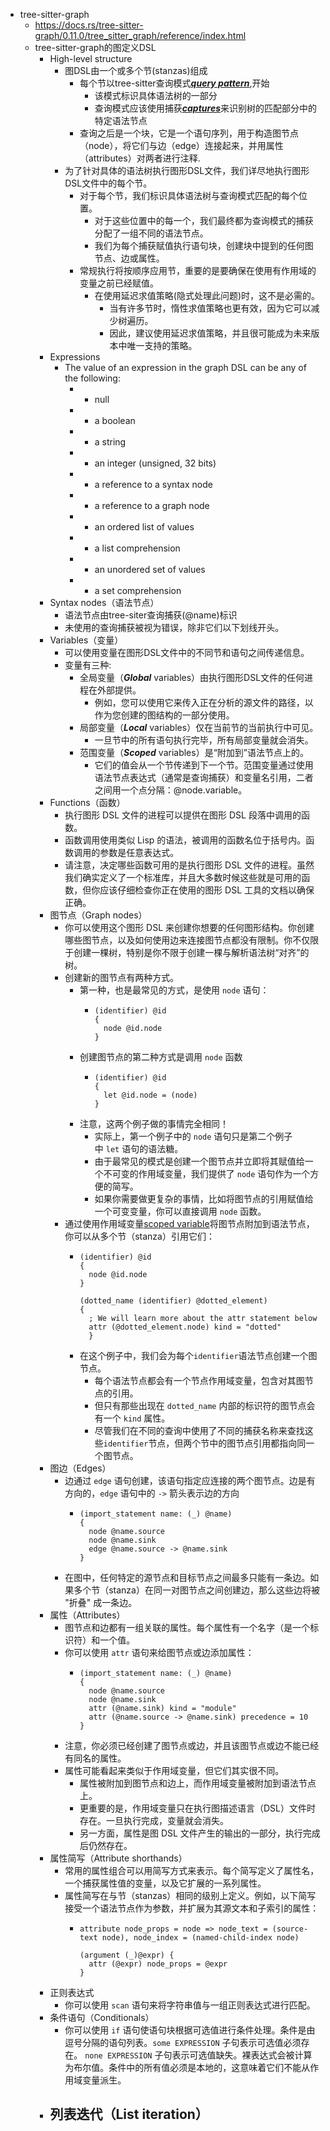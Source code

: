 - tree-sitter-graph
	- https://docs.rs/tree-sitter-graph/0.11.0/tree_sitter_graph/reference/index.html
	- tree-sitter-graph的图定义DSL
		- High-level structure
			- 图DSL由一个或多个节(stanzas)组成
				- 每个节以tree-sitter查询模式[***query pattern***](https://tree-sitter.github.io/tree-sitter/using-parsers#pattern-matching-with-queries),开始
					- 该模式标识具体语法树的一部分
					- 查询模式应该使用捕获[***captures***](https://tree-sitter.github.io/tree-sitter/using-parsers#capturing-nodes)来识别树的匹配部分中的特定语法节点
				- 查询之后是一个块，它是一个语句序列，用于构造图节点（node），将它们与边（edge）连接起来，并用属性（attributes）对两者进行注释.
			- 为了针对具体的语法树执行图形DSL文件，我们详尽地执行图形DSL文件中的每个节。
				- 对于每个节，我们标识具体语法树与查询模式匹配的每个位置。
					- 对于这些位置中的每一个，我们最终都为查询模式的捕获分配了一组不同的语法节点。
					- 我们为每个捕获赋值执行语句块，创建块中提到的任何图节点、边或属性。
				- 常规执行将按顺序应用节，重要的是要确保在使用有作用域的变量之前已经赋值。
					- 在使用延迟求值策略(隐式处理此问题)时，这不是必需的。
						- 当有许多节时，惰性求值策略也更有效，因为它可以减少树遍历。
						- 因此，建议使用延迟求值策略，并且很可能成为未来版本中唯一支持的策略。
		- Expressions
			- The value of an expression in the graph DSL can be any of the following:
				- - null
				- - a boolean
				- - a string
				- - an integer (unsigned, 32 bits)
				- - a reference to a syntax node
				- - a reference to a graph node
				- - an ordered list of values
				- - a list comprehension
				- - an unordered set of values
				- - a set comprehension
		- Syntax nodes（语法节点）
			- 语法节点由tree-siter查询捕获(@name)标识
			- 未使用的查询捕获被视为错误，除非它们以下划线开头。
		- Variables（变量）
			- 可以使用变量在图形DSL文件中的不同节和语句之间传递信息。
			- 变量有三种:
				- 全局变量（***Global*** variables）由执行图形DSL文件的任何进程在外部提供。
					- 例如，您可以使用它来传入正在分析的源文件的路径，以作为您创建的图结构的一部分使用。
				- 局部变量（***Local*** variables）仅在当前节的当前执行中可见。
					- 一旦节中的所有语句执行完毕，所有局部变量就会消失。
				- 范围变量（***Scoped*** variables）是“附加到”语法节点上的。
					- 它们的值会从一个节传递到下一个节。范围变量通过使用语法节点表达式（通常是查询捕获）和变量名引用，二者之间用一个点分隔：@node.variable。
		- Functions（函数）
			- 执行图形 DSL 文件的进程可以提供在图形 DSL 段落中调用的函数。
			- 函数调用使用类似 Lisp 的语法，被调用的函数名位于括号内。函数调用的参数是任意表达式。
			- 请注意，决定哪些函数可用的是执行图形 DSL 文件的进程。虽然我们确实定义了一个标准库，并且大多数时候这些就是可用的函数，但你应该仔细检查你正在使用的图形 DSL 工具的文档以确保正确。
		- 图节点（Graph nodes）
			- 你可以使用这个图形 DSL 来创建你想要的任何图形结构。你创建哪些图节点，以及如何使用边来连接图节点都没有限制。你不仅限于创建一棵树，特别是你不限于创建一棵与解析语法树“对齐”的树。
			- 创建新的图节点有两种方式。
				- 第一种，也是最常见的方式，是使用 `node` 语句：
					- ```
					  (identifier) @id
					  {
					    node @id.node
					  }
					  ```
				- 创建图节点的第二种方式是调用 `node` 函数
					- ```
					  (identifier) @id
					  {
					    let @id.node = (node)
					  }
					  ```
				- 注意，这两个例子做的事情完全相同！
					- 实际上，第一个例子中的 `node` 语句只是第二个例子中 `let` 语句的语法糖。
					- 由于最常见的模式是创建一个图节点并立即将其赋值给一个不可变的作用域变量，我们提供了 `node` 语句作为一个方便的简写。
					- 如果你需要做更复杂的事情，比如将图节点的引用赋值给一个可变变量，你可以直接调用 `node` 函数。
			- 通过使用作用域变量[scoped variable](https://docs.rs/tree-sitter-graph/0.11.0/tree_sitter_graph/reference/index.html#variables)将图节点附加到语法节点，你可以从多个节（stanza）引用它们：
				- ```
				  (identifier) @id
				  {
				    node @id.node
				  }
				  
				  (dotted_name (identifier) @dotted_element)
				  {
				    ; We will learn more about the attr statement below
				    attr (@dotted_element.node) kind = "dotted"
				    }
				  ```
				- 在这个例子中，我们会为每个`identifier`语法节点创建一个图节点。
					- 每个语法节点都会有一个节点作用域变量，包含对其图节点的引用。
					- 但只有那些出现在 `dotted_name` 内部的标识符的图节点会有一个 `kind` 属性。
					- 尽管我们在不同的查询中使用了不同的捕获名称来查找这些`identifier`节点，但两个节中的图节点引用都指向同一个图节点。
		- 图边（Edges）
			- 边通过 `edge` 语句创建，该语句指定应连接的两个图节点。边是有方向的，`edge` 语句中的 `->` 箭头表示边的方向
				- ```
				  (import_statement name: (_) @name)
				  {
				    node @name.source
				    node @name.sink
				    edge @name.source -> @name.sink
				  }
				  ```
			- 在图中，任何特定的源节点和目标节点之间最多只能有一条边。如果多个节（stanza）在同一对图节点之间创建边，那么这些边将被 "折叠" 成一条边。
		- 属性（Attributes）
			- 图节点和边都有一组关联的属性。每个属性有一个名字（是一个标识符）和一个值。
			- 你可以使用 `attr` 语句来给图节点或边添加属性：
				- ```
				  (import_statement name: (_) @name)
				  {
				    node @name.source
				    node @name.sink
				    attr (@name.sink) kind = "module"
				    attr (@name.source -> @name.sink) precedence = 10
				  }
				  ```
			- 注意，你必须已经创建了图节点或边，并且该图节点或边不能已经有同名的属性。
			- 属性可能看起来类似于作用域变量，但它们其实很不同。
				- 属性被附加到图节点和边上，而作用域变量被附加到语法节点上。
				- 更重要的是，作用域变量只在执行图描述语言（DSL）文件时存在。一旦执行完成，变量就会消失。
				- 另一方面，属性是图 DSL 文件产生的输出的一部分，执行完成后仍然存在。
		- 属性简写（Attribute shorthands）
			- 常用的属性组合可以用简写方式来表示。每个简写定义了属性名，一个捕获属性值的变量，以及它扩展的一系列属性。
			- 属性简写在与节（stanzas）相同的级别上定义。例如，以下简写接受一个语法节点作为参数，并扩展为其源文本和子索引的属性：
				- ```
				  attribute node_props = node => node_text = (source-text node), node_index = (named-child-index node)
				  
				  (argument (_)@expr) {
				    attr (@expr) node_props = @expr
				  }
				  ```
		- 正则表达式
			- 你可以使用 `scan` 语句来将字符串值与一组正则表达式进行匹配。
		- 条件语句（Conditionals）
			- 你可以使用 `if` 语句使语句块根据可选值进行条件处理。条件是由逗号分隔的语句列表。`some EXPRESSION` 子句表示可选值必须存在。 `none EXPRESSION` 子句表示可选值缺失。裸表达式会被计算为布尔值。条件中的所有值必须是本地的，这意味着它们不能从作用域变量派生。
		- 列表迭代（List iteration）
			-